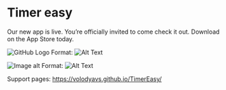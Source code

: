 # Timer easy

Our new app is live.
You’re officially invited to come check it out. Download on the App Store today.

![GitHub Logo](/images/logo.png)
Format: ![Alt Text](url)

![Image alt](https://github.com/VolodyaVS/TimerEasy/raw/main/image.svg)
Format: ![Alt Text](https://apple.co/3jHaeoM)

Support pages:
https://volodyavs.github.io/TimerEasy/
